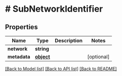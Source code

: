 # # SubNetworkIdentifier

## Properties

Name | Type | Description | Notes
------------ | ------------- | ------------- | -------------
**network** | **string** |  | 
**metadata** | [**object**](.md) |  | [optional] 

[[Back to Model list]](../../README.md#documentation-for-models) [[Back to API list]](../../README.md#documentation-for-api-endpoints) [[Back to README]](../../README.md)


